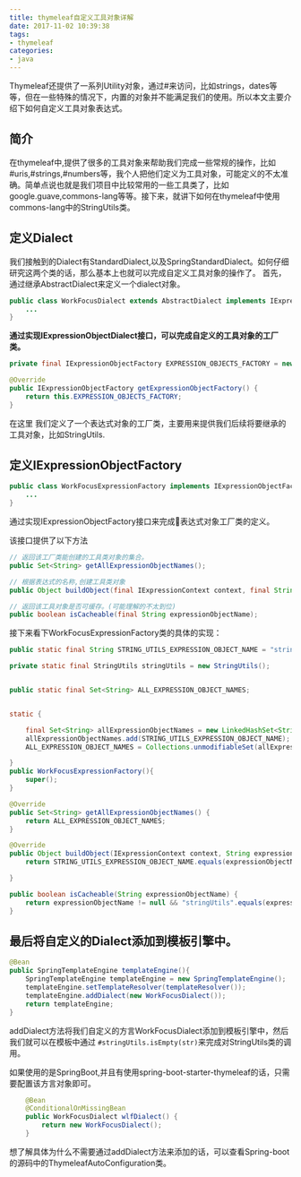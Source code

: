 ```yaml
---
title: thymeleaf自定义工具对象详解
date: 2017-11-02 10:39:38
tags:
- thymeleaf
categories:
- java
---
```

Thymeleaf还提供了一系列Utility对象，通过#来访问，比如strings，dates等等，但在一些特殊的情况下，内置的对象并不能满足我们的使用。所以本文主要介绍下如何自定义工具对象表达式。
<!-- more -->
## 简介
在thymeleaf中,提供了很多的工具对象来帮助我们完成一些常规的操作，比如#uris,#strings,#numbers等，我个人把他们定义为工具对象，可能定义的不太准确。简单点说也就是我们项目中比较常用的一些工具类了，比如google.guave,commons-lang等等。接下来，就讲下如何在thymeleaf中使用commons-lang中的StringUtils类。


## 定义Dialect
我们接触到的Dialect有StandardDialect,以及SpringStandardDialect。如何仔细研究这两个类的话，那么基本上也就可以完成自定义工具对象的操作了。
首先，通过继承AbstractDialect来定义一个dialect对象。
```java
public class WorkFocusDialect extends AbstractDialect implements IExpressionObjectDialect {
    ...
}
```
**通过实现IExpressionObjectDialect接口，可以完成自定义的工具对象的工厂类。**

```java
private final IExpressionObjectFactory EXPRESSION_OBJECTS_FACTORY = new WorkFocusExpressionFactory();

@Override
public IExpressionObjectFactory getExpressionObjectFactory() {
    return this.EXPRESSION_OBJECTS_FACTORY;
}
```

在这里 我们定义了一个表达式对象的工厂类，主要用来提供我们后续将要继承的工具对象，比如StringUtils.

## 定义IExpressionObjectFactory

```java
public class WorkFocusExpressionFactory implements IExpressionObjectFactory {
    ...
}
```
通过实现IExpressionObjectFactory接口来完成表达式对象工厂类的定义。

该接口提供了以下方法
```java
// 返回该工厂类能创建的工具类对象的集合。
public Set<String> getAllExpressionObjectNames();

// 根据表达式的名称,创建工具类对象
public Object buildObject(final IExpressionContext context, final String expressionObjectName);

// 返回该工具对象是否可缓存。(可能理解的不太到位)
public boolean isCacheable(final String expressionObjectName);
```

接下来看下WorkFocusExpressionFactory类的具体的实现：

```java
public static final String STRING_UTILS_EXPRESSION_OBJECT_NAME = "stringUtils";

private static final StringUtils stringUtils = new StringUtils();


public static final Set<String> ALL_EXPRESSION_OBJECT_NAMES;


static {

    final Set<String> allExpressionObjectNames = new LinkedHashSet<String>();
    allExpressionObjectNames.add(STRING_UTILS_EXPRESSION_OBJECT_NAME);
    ALL_EXPRESSION_OBJECT_NAMES = Collections.unmodifiableSet(allExpressionObjectNames);

}
public WorkFocusExpressionFactory(){
    super();
}

@Override
public Set<String> getAllExpressionObjectNames() {
    return ALL_EXPRESSION_OBJECT_NAMES;
}

@Override
public Object buildObject(IExpressionContext context, String expressionObjectName) {
    return STRING_UTILS_EXPRESSION_OBJECT_NAME.equals(expressionObjectName) ? stringUtils : null;

}

public boolean isCacheable(String expressionObjectName) {
    return expressionObjectName != null && "stringUtils".equals(expressionObjectName);
}

```

## 最后将自定义的Dialect添加到模板引擎中。
```java
@Bean
public SpringTemplateEngine templateEngine(){
    SpringTemplateEngine templateEngine = new SpringTemplateEngine();
    templateEngine.setTemplateResolver(templateResolver());
    templateEngine.addDialect(new WorkFocusDialect());
    return templateEngine;
}
```

addDialect方法将我们自定义的方言WorkFocusDialect添加到模板引擎中，然后我们就可以在模板中通过
` #stringUtils.isEmpty(str) `来完成对StringUtils类的调用。

如果使用的是SpringBoot,并且有使用spring-boot-starter-thymeleaf的话，只需要配置该方言对象即可。
```java
    @Bean
    @ConditionalOnMissingBean
    public WorkFocusDialect wlfDialect() {
        return new WorkFocusDialect();
    }
```
想了解具体为什么不需要通过addDialect方法来添加的话，可以查看Spring-boot的源码中的ThymeleafAutoConfiguration类。






